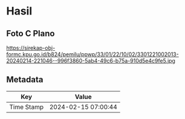 # Hasil

## Foto C Plano

https://sirekap-obj-formc.kpu.go.id/b824/pemilu/ppwp/33/01/22/10/02/3301221002013-20240214-221046--996f3860-5ab4-49c6-b75a-910d5e4c9fe5.jpg


## Metadata

| Key        | Value               |
| ---------- | ------------------- |
| Time Stamp | 2024-02-15 07:00:44 |



